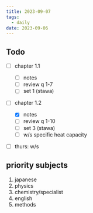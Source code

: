 ```yaml
---
title: 2023-09-07
tags:
  - daily
date: 2023-09-06
---
```

## Todo
- [ ] chapter 1.1
	- [ ] notes
	- [ ] review q 1-7
	- [ ] set 1 (stawa)
- [ ] chapter 1.2
	- [x] notes
	- [ ] review q 1-10
	- [ ] set 3 (stawa)
	- [ ] w/s specific heat capacity
- [ ] thurs: w/s


## priority subjects
1. japanese
2. physics
3. chemistry/specialist
4. english
5. methods